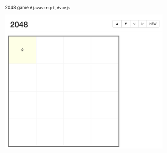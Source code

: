 2048 game `#javascript`, `#vuejs`


![2048 thumbnail](https://github.com/rmcodestar/2048/blob/master/img.png)
